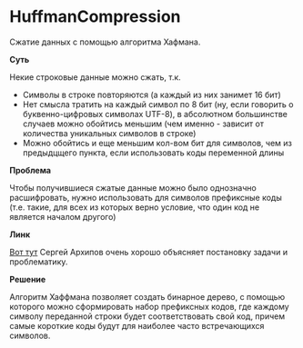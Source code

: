 # HuffmanCompression

Сжатие данных с помощью алгоритма Хафмана.

**Суть**

Некие строковые данные можно сжать, т.к.
* Символы в строке повторяются (а каждый из них занимет 16 бит)
* Нет смысла тратить на каждый символ по 8 бит (ну, если говорить о 
буквенно-цифровых символах UTF-8), в абсолютном большинстве случаев можно 
обойтись меньшим (чем именно - зависит от количества уникальных символов в строке)
* Можно обойтись и еще меньшим кол-вом бит для символов, чем из предыдцщего пункта, 
если использовать коды переменной длины

**Проблема**

Чтобы получившиеся сжатые данные можно было однозначно расшифровать, нужно использовать 
для символов префиксные коды (т.е. такие, для всех из которых верно условие, что один 
код не является началом другого)

**Линк**

[Вот тут](https://www.youtube.com/watch?v=OQrwOywESGg) Сергей Архипов очень хорошо объясняет
постановку задачи и проблематику.

**Решение**

Алгоритм Хаффмана позволяет создать бинарное дерево, с помощью которого можно сформировать набор префиксных кодов,
где каждому символу переданной строки будет соответствовать свой код, причем самые короткие коды будут для
наиболее часто встречающихся символов.
